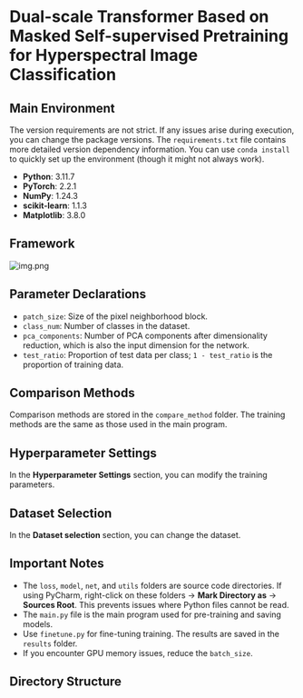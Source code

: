 # Dual-scale Transformer Based on Masked Self-supervised Pretraining for Hyperspectral Image Classification

## Main Environment
The version requirements are not strict. If any issues arise during execution, you can change the package versions. The `requirements.txt` file contains more detailed version dependency information. You can use `conda install` to quickly set up the environment (though it might not always work).

- **Python**: 3.11.7
- **PyTorch**: 2.2.1
- **NumPy**: 1.24.3
- **scikit-learn**: 1.1.3
- **Matplotlib**: 3.8.0

## Framework
![img.png](img.png)
## Parameter Declarations
- `patch_size`: Size of the pixel neighborhood block.
- `class_num`: Number of classes in the dataset.
- `pca_components`: Number of PCA components after dimensionality reduction, which is also the input dimension for the network.
- `test_ratio`: Proportion of test data per class; `1 - test_ratio` is the proportion of training data.

## Comparison Methods
Comparison methods are stored in the `compare_method` folder. The training methods are the same as those used in the main program.
## Hyperparameter Settings
In the **Hyperparameter Settings** section, you can modify the training parameters.

## Dataset Selection
In the **Dataset selection** section, you can change the dataset.

## Important Notes
- The `loss`, `model`, `net`, and `utils` folders are source code directories. If using PyCharm, right-click on these folders → **Mark Directory as** → **Sources Root**. This prevents issues where Python files cannot be read.
- The `main.py` file is the main program used for pre-training and saving models.
- Use `finetune.py` for fine-tuning training. The results are saved in the `results` folder.
- If you encounter GPU memory issues, reduce the `batch_size`.

## Directory Structure
